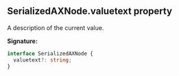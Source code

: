 ## SerializedAXNode.valuetext property

A description of the current value.

**Signature:**

```typescript
interface SerializedAXNode {
  valuetext?: string;
}
```
